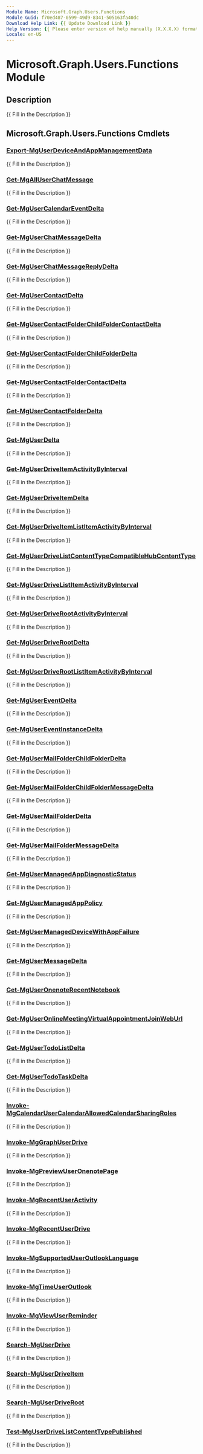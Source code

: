 ```yaml
---
Module Name: Microsoft.Graph.Users.Functions
Module Guid: f70ed487-0599-49d9-8341-505163fa40dc
Download Help Link: {{ Update Download Link }}
Help Version: {{ Please enter version of help manually (X.X.X.X) format }}
Locale: en-US
---
```


# Microsoft.Graph.Users.Functions Module
## Description
{{ Fill in the Description }}

## Microsoft.Graph.Users.Functions Cmdlets
### [Export-MgUserDeviceAndAppManagementData](Export-MgUserDeviceAndAppManagementData.md)
{{ Fill in the Description }}

### [Get-MgAllUserChatMessage](Get-MgAllUserChatMessage.md)
{{ Fill in the Description }}

### [Get-MgUserCalendarEventDelta](Get-MgUserCalendarEventDelta.md)
{{ Fill in the Description }}

### [Get-MgUserChatMessageDelta](Get-MgUserChatMessageDelta.md)
{{ Fill in the Description }}

### [Get-MgUserChatMessageReplyDelta](Get-MgUserChatMessageReplyDelta.md)
{{ Fill in the Description }}

### [Get-MgUserContactDelta](Get-MgUserContactDelta.md)
{{ Fill in the Description }}

### [Get-MgUserContactFolderChildFolderContactDelta](Get-MgUserContactFolderChildFolderContactDelta.md)
{{ Fill in the Description }}

### [Get-MgUserContactFolderChildFolderDelta](Get-MgUserContactFolderChildFolderDelta.md)
{{ Fill in the Description }}

### [Get-MgUserContactFolderContactDelta](Get-MgUserContactFolderContactDelta.md)
{{ Fill in the Description }}

### [Get-MgUserContactFolderDelta](Get-MgUserContactFolderDelta.md)
{{ Fill in the Description }}

### [Get-MgUserDelta](Get-MgUserDelta.md)
{{ Fill in the Description }}

### [Get-MgUserDriveItemActivityByInterval](Get-MgUserDriveItemActivityByInterval.md)
{{ Fill in the Description }}

### [Get-MgUserDriveItemDelta](Get-MgUserDriveItemDelta.md)
{{ Fill in the Description }}

### [Get-MgUserDriveItemListItemActivityByInterval](Get-MgUserDriveItemListItemActivityByInterval.md)
{{ Fill in the Description }}

### [Get-MgUserDriveListContentTypeCompatibleHubContentType](Get-MgUserDriveListContentTypeCompatibleHubContentType.md)
{{ Fill in the Description }}

### [Get-MgUserDriveListItemActivityByInterval](Get-MgUserDriveListItemActivityByInterval.md)
{{ Fill in the Description }}

### [Get-MgUserDriveRootActivityByInterval](Get-MgUserDriveRootActivityByInterval.md)
{{ Fill in the Description }}

### [Get-MgUserDriveRootDelta](Get-MgUserDriveRootDelta.md)
{{ Fill in the Description }}

### [Get-MgUserDriveRootListItemActivityByInterval](Get-MgUserDriveRootListItemActivityByInterval.md)
{{ Fill in the Description }}

### [Get-MgUserEventDelta](Get-MgUserEventDelta.md)
{{ Fill in the Description }}

### [Get-MgUserEventInstanceDelta](Get-MgUserEventInstanceDelta.md)
{{ Fill in the Description }}

### [Get-MgUserMailFolderChildFolderDelta](Get-MgUserMailFolderChildFolderDelta.md)
{{ Fill in the Description }}

### [Get-MgUserMailFolderChildFolderMessageDelta](Get-MgUserMailFolderChildFolderMessageDelta.md)
{{ Fill in the Description }}

### [Get-MgUserMailFolderDelta](Get-MgUserMailFolderDelta.md)
{{ Fill in the Description }}

### [Get-MgUserMailFolderMessageDelta](Get-MgUserMailFolderMessageDelta.md)
{{ Fill in the Description }}

### [Get-MgUserManagedAppDiagnosticStatus](Get-MgUserManagedAppDiagnosticStatus.md)
{{ Fill in the Description }}

### [Get-MgUserManagedAppPolicy](Get-MgUserManagedAppPolicy.md)
{{ Fill in the Description }}

### [Get-MgUserManagedDeviceWithAppFailure](Get-MgUserManagedDeviceWithAppFailure.md)
{{ Fill in the Description }}

### [Get-MgUserMessageDelta](Get-MgUserMessageDelta.md)
{{ Fill in the Description }}

### [Get-MgUserOnenoteRecentNotebook](Get-MgUserOnenoteRecentNotebook.md)
{{ Fill in the Description }}

### [Get-MgUserOnlineMeetingVirtualAppointmentJoinWebUrl](Get-MgUserOnlineMeetingVirtualAppointmentJoinWebUrl.md)
{{ Fill in the Description }}

### [Get-MgUserTodoListDelta](Get-MgUserTodoListDelta.md)
{{ Fill in the Description }}

### [Get-MgUserTodoTaskDelta](Get-MgUserTodoTaskDelta.md)
{{ Fill in the Description }}

### [Invoke-MgCalendarUserCalendarAllowedCalendarSharingRoles](Invoke-MgCalendarUserCalendarAllowedCalendarSharingRoles.md)
{{ Fill in the Description }}

### [Invoke-MgGraphUserDrive](Invoke-MgGraphUserDrive.md)
{{ Fill in the Description }}

### [Invoke-MgPreviewUserOnenotePage](Invoke-MgPreviewUserOnenotePage.md)
{{ Fill in the Description }}

### [Invoke-MgRecentUserActivity](Invoke-MgRecentUserActivity.md)
{{ Fill in the Description }}

### [Invoke-MgRecentUserDrive](Invoke-MgRecentUserDrive.md)
{{ Fill in the Description }}

### [Invoke-MgSupportedUserOutlookLanguage](Invoke-MgSupportedUserOutlookLanguage.md)
{{ Fill in the Description }}

### [Invoke-MgTimeUserOutlook](Invoke-MgTimeUserOutlook.md)
{{ Fill in the Description }}

### [Invoke-MgViewUserReminder](Invoke-MgViewUserReminder.md)
{{ Fill in the Description }}

### [Search-MgUserDrive](Search-MgUserDrive.md)
{{ Fill in the Description }}

### [Search-MgUserDriveItem](Search-MgUserDriveItem.md)
{{ Fill in the Description }}

### [Search-MgUserDriveRoot](Search-MgUserDriveRoot.md)
{{ Fill in the Description }}

### [Test-MgUserDriveListContentTypePublished](Test-MgUserDriveListContentTypePublished.md)
{{ Fill in the Description }}


